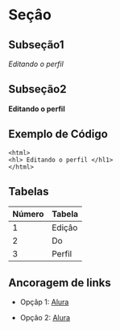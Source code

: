 # Seçâo
## Subseção1
_Editando o perfil_

## Subseção2
**Editando o perfil**

## Exemplo de Código

```
<html>
<hl> Editando o perfil </hl1>
</html>
```

## Tabelas

|Número|Tabela|
|-----|-----|
|1|Ediçâo|
|2|Do|
|3|Perfil|


## Ancoragem de links

- Opçâp 1: [Alura](https://www.alura.com.br)

- Opção 2: <a href="https://www.alura.com.br/">Alura</a>
